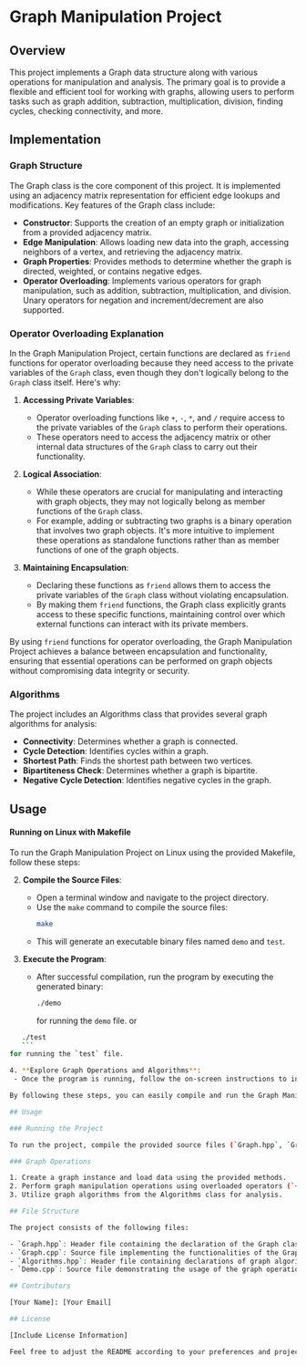 # Graph Manipulation Project

## Overview

This project implements a Graph data structure along with various operations for manipulation and analysis. The primary goal is to provide a flexible and efficient tool for working with graphs, allowing users to perform tasks such as graph addition, subtraction, multiplication, division, finding cycles, checking connectivity, and more.

## Implementation

### Graph Structure

The Graph class is the core component of this project. It is implemented using an adjacency matrix representation for efficient edge lookups and modifications. Key features of the Graph class include:

- **Constructor**: Supports the creation of an empty graph or initialization from a provided adjacency matrix.
- **Edge Manipulation**: Allows loading new data into the graph, accessing neighbors of a vertex, and retrieving the adjacency matrix.
- **Graph Properties**: Provides methods to determine whether the graph is directed, weighted, or contains negative edges.
- **Operator Overloading**: Implements various operators for graph manipulation, such as addition, subtraction, multiplication, and division. Unary operators for negation and increment/decrement are also supported.

### Operator Overloading Explanation

In the Graph Manipulation Project, certain functions are declared as `friend` functions for operator overloading because they need access to the private variables of the `Graph` class, even though they don't logically belong to the `Graph` class itself. Here's why:

1. **Accessing Private Variables**:
   - Operator overloading functions like `+`, `-`, `*`, and `/` require access to the private variables of the `Graph` class to perform their operations.
   - These operators need to access the adjacency matrix or other internal data structures of the `Graph` class to carry out their functionality.

2. **Logical Association**:
   - While these operators are crucial for manipulating and interacting with graph objects, they may not logically belong as member functions of the `Graph` class.
   - For example, adding or subtracting two graphs is a binary operation that involves two graph objects. It's more intuitive to implement these operations as standalone functions rather than as member functions of one of the graph objects.

3. **Maintaining Encapsulation**:
   - Declaring these functions as `friend` allows them to access the private variables of the `Graph` class without violating encapsulation.
   - By making them `friend` functions, the Graph class explicitly grants access to these specific functions, maintaining control over which external functions can interact with its private members.

By using `friend` functions for operator overloading, the Graph Manipulation Project achieves a balance between encapsulation and functionality, ensuring that essential operations can be performed on graph objects without compromising data integrity or security.


### Algorithms

The project includes an Algorithms class that provides several graph algorithms for analysis:

- **Connectivity**: Determines whether a graph is connected.
- **Cycle Detection**: Identifies cycles within a graph.
- **Shortest Path**: Finds the shortest path between two vertices.
- **Bipartiteness Check**: Determines whether a graph is bipartite.
- **Negative Cycle Detection**: Identifies negative cycles in the graph.

## Usage

#### Running on Linux with Makefile

To run the Graph Manipulation Project on Linux using the provided Makefile, follow these steps:

2. **Compile the Source Files**:
   - Open a terminal window and navigate to the project directory.
   - Use the `make` command to compile the source files:
     ```bash
     make
     ```
   - This will generate an executable binary files named `demo` and `test`.

3. **Execute the Program**:
   - After successful compilation, run the program by executing the generated binary:
     ```bash
     ./demo
     ```
     for running the `demo` file.
     or 
  ```bash
     ./test
     ```
  for running the `test` file.

4. **Explore Graph Operations and Algorithms**:
   - Once the program is running, follow the on-screen instructions to interact with the graph operations and algorithms demonstrated in the `Demo.cpp` file.

By following these steps, you can easily compile and run the Graph Manipulation Project on a Linux system using the provided Makefile.

## Usage

### Running the Project

To run the project, compile the provided source files (`Graph.hpp`, `Graph.cpp`, `Algorithms.hpp`, `Demo.cpp`) using a C++ compiler. Execute the compiled binary to see the demonstration of various graph operations and algorithms.

### Graph Operations

1. Create a graph instance and load data using the provided methods.
2. Perform graph manipulation operations using overloaded operators (`+`, `-`, `*`, `/`, `+=`, `-=`, `*=`, `/=`, `++`, `--`).
3. Utilize graph algorithms from the Algorithms class for analysis.

## File Structure

The project consists of the following files:

- `Graph.hpp`: Header file containing the declaration of the Graph class.
- `Graph.cpp`: Source file implementing the functionalities of the Graph class.
- `Algorithms.hpp`: Header file containing declarations of graph algorithms.
- `Demo.cpp`: Source file demonstrating the usage of the graph operations and algorithms.

## Contributors

[Your Name]: [Your Email]

## License

[Include License Information]

Feel free to adjust the README according to your preferences and project details.
